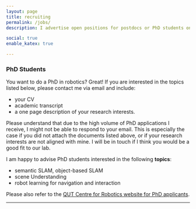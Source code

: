 ```yaml
---
layout: page
title: recruiting
permalink: /jobs/
description: I advertise open positions for postdocs or PhD students on this page.

social: true
enable_katex: true

---
```


### PhD Students

You want to do a PhD in robotics? Great! If you are interested in the topics listed below, please contact me via email and include:
 * your CV
 * academic transcript
 * a one page description of your research interests.

Please understand that due to the high volume of PhD applications I receive, I might not be able to respond to your email. This is especially the case if you did not attach the documents listed above, or if your research interests are not aligned with mine. I will be in touch if I think you would be a good fit to our lab.

I am happy to advise PhD students interested in the following **topics**:
 * semantic SLAM, object-based SLAM
 * scene Understanding
 * robot learning for navigation and interaction

Please also refer to the [QUT Centre for Robotics website for PhD applicants](https://research.qut.edu.au/qcr/engagement/study-with-us/).

---

<!-- I can currently offer the following positions. Please read the position descriptions and contact me if you are interested. -->

<!-- ### Postdoctoral Research Fellow
We are offering a **3 year contract for a postdoc** to work with me in the Visual Learning and Understanding research program. Please read the [position description](postdoc_march2020) (advertised: 6 March 2020) and contact me if you are interested.
 -->

<!--
### PhD Students

#### Visual Learning and Understanding (available from 6 March 2020)

I can offer a position for the Visual Learning and Understanding program I lead in the Centre. If you are interested in doing your PhD in **semantic SLAM, scene understanding, or reliable deep learning for robotic vision**, please contact me with your CV and a research proposal.

#### Reinforcement Learning on Semantic Maps (available from 9 March 2020)

I am looking for a PhD student to work specifically on the topic of applying **reinforcement learning for complex tasks on semantic object-based maps**. This position is supported by an Amazon Research Award 2020 and builds on some of my [previous research](projects/learningtonavigate/) in this area. Please contact me with your CV and a research proposal. -->

<!--
#### Positions with the QUT Centre for Robotics (available from March 2020)

The QUT Centre for Robotics is offering [fully-funded PhD positions](PhD_march2020) in multiple research areas, available immediately (6 March 2020).

<a href="PhD_march2020"><img class="col three" src="/assets/img/jobs/phd_ad.jpg"/></a> -->

<!--
### QUT Centre for Robotics is hiring

We are hiring a Postdoctoral Research Fellow.


## Postdoctoral Research Fellow -->
